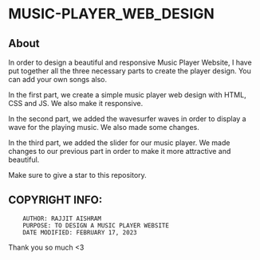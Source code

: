 ﻿# MUSIC-PLAYER_WEB_DESIGN

## About
In order to design a beautiful and responsive Music Player Website, I have put together all the three necessary parts to create the player design.
You can add your own songs also. 

In the first part, we create a simple music player web design with HTML, CSS and JS. We also make it responsive.

In the second part, we added the wavesurfer waves in order to display a wave for the playing music. We also made some changes.

In the third part, we added the slider for our music player. We made changes to our previous part in order to make it more attractive and beautiful.

Make sure to give a star to this repository.

## COPYRIGHT INFO:
        AUTHOR: RAJJIT AISHRAM
        PURPOSE: TO DESIGN A MUSIC PLAYER WEBSITE
        DATE MODIFIED: FEBRUARY 17, 2023
        

Thank you so much <3
        

